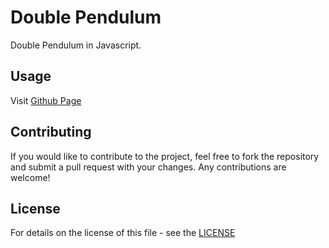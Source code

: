 # Double Pendulum

Double Pendulum in Javascript.

## Usage

Visit [Github Page](https://shelltux.github.io/Double-Pendulum.js/)

## Contributing

If you would like to contribute to the project, feel free to fork the repository
and submit a pull request with your changes. Any contributions are welcome!

## License

For details on the license of this file - see the [LICENSE](LICENSE)
